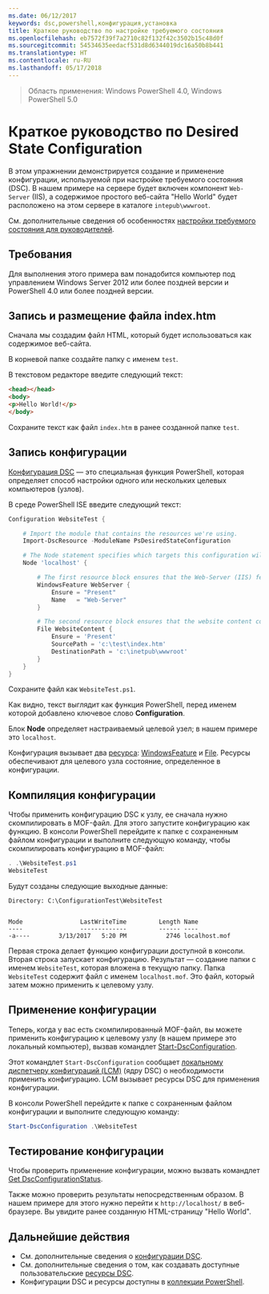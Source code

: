 ```yaml
---
ms.date: 06/12/2017
keywords: dsc,powershell,конфигурация,установка
title: Краткое руководство по настройке требуемого состояния
ms.openlocfilehash: eb7572f39f7a2710c82f132f42c3502b15c48d0f
ms.sourcegitcommit: 54534635eedacf531d8d6344019dc16a50b8b441
ms.translationtype: HT
ms.contentlocale: ru-RU
ms.lasthandoff: 05/17/2018
---
```

> Область применения: Windows PowerShell 4.0, Windows PowerShell 5.0

# <a name="desired-state-configuration-quick-start"></a>Краткое руководство по Desired State Configuration

В этом упражнении демонстрируется создание и применение конфигурации, используемой при настройке требуемого состояния (DSC).
В нашем примере на сервере будет включен компонент `Web-Server` (IIS), а содержимое простого веб-сайта "Hello World" будет расположено на этом сервере в каталоге `intepub\wwwroot`.

См. дополнительные сведения об особенностях [настройки требуемого состояния для руководителей](decisionMaker.md).

## <a name="requirements"></a>Требования

Для выполнения этого примера вам понадобится компьютер под управлением Windows Server 2012 или более поздней версии и PowerShell 4.0 или более поздней версии.

## <a name="write-and-place-the-indexhtm-file"></a>Запись и размещение файла index.htm

Сначала мы создадим файл HTML, который будет использоваться как содержимое веб-сайта.

В корневой папке создайте папку с именем `test`.

В текстовом редакторе введите следующий текст:

```html
<head></head>
<body>
<p>Hello World!</p>
</body>
```

Сохраните текст как файл `index.htm` в ранее созданной папке `test`.

## <a name="write-the-configuration"></a>Запись конфигурации

[Конфигурация DSC](configurations.md) — это специальная функция PowerShell, которая определяет способ настройки одного или нескольких целевых компьютеров (узлов).

В среде PowerShell ISE введите следующий текст:

```powershell
Configuration WebsiteTest {

    # Import the module that contains the resources we're using.
    Import-DscResource -ModuleName PsDesiredStateConfiguration

    # The Node statement specifies which targets this configuration will be applied to.
    Node 'localhost' {

        # The first resource block ensures that the Web-Server (IIS) feature is enabled.
        WindowsFeature WebServer {
            Ensure = "Present"
            Name   = "Web-Server"
        }

        # The second resource block ensures that the website content copied to the website root folder.
        File WebsiteContent {
            Ensure = 'Present'
            SourcePath = 'c:\test\index.htm'
            DestinationPath = 'c:\inetpub\wwwroot'
        }
    }
}
```

Сохраните файл как `WebsiteTest.ps1`.

Как видно, текст выглядит как функция PowerShell, перед именем которой добавлено ключевое слово **Configuration**.

Блок **Node** определяет настраиваемый целевой узел; в нашем примере это `localhost`.

Конфигурация вызывает два [ресурса](resources.md): [WindowsFeature](windowsFeatureResource.md) и [File](fileResource.md).
Ресурсы обеспечивают для целевого узла состояние, определенное в конфигурации.

## <a name="compile-the-configuration"></a>Компиляция конфигурации

Чтобы применить конфигурацию DSC к узлу, ее сначала нужно скомпилировать в MOF-файл.
Для этого запустите конфигурацию как функцию.
В консоли PowerShell перейдите к папке с сохраненным файлом конфигурации и выполните следующую команду, чтобы скомпилировать конфигурацию в MOF-файл:

```powershell
. .\WebsiteTest.ps1
WebsiteTest
```

Будут созданы следующие выходные данные:

```
Directory: C:\ConfigurationTest\WebsiteTest


Mode                LastWriteTime         Length Name
----                -------------         ------ ----
-a----        3/13/2017   5:20 PM           2746 localhost.mof
```

Первая строка делает функцию конфигурации доступной в консоли.
Вторая строка запускает конфигурацию.
Результат — создание папки с именем `WebsiteTest`, которая вложена в текущую папку.
Папка `WebsiteTest` содержит файл с именем `localhost.mof`.
Это файл, который затем можно применить к целевому узлу.

## <a name="apply-the-configuration"></a>Применение конфигурации

Теперь, когда у вас есть скомпилированный MOF-файл, вы можете применить конфигурацию к целевому узлу (в нашем примере это локальный компьютер), вызвав командлет [Start-DscConfiguration](/reference/5.1/PSDesiredStateConfiguration/Start-DscConfiguration).

Этот командлет `Start-DscConfiguration` сообщает [локальному диспетчеру конфигураций (LCM)](metaConfig.md) (ядру DSC) о необходимости применить конфигурацию.
LCM вызывает ресурсы DSC для применения конфигурации.

В консоли PowerShell перейдите к папке с сохраненным файлом конфигурации и выполните следующую команду:

```powershell
Start-DscConfiguration .\WebsiteTest
```

## <a name="test-the-configuration"></a>Тестирование конфигурации

Чтобы проверить применение конфигурации, можно вызвать командлет [Get DscConfigurationStatus](/reference/5.1/PSDesiredStateConfiguration/Get-DscConfigurationStatus).

Также можно проверить результаты непосредственным образом. В нашем примере для этого нужно перейти к `http://localhost/` в веб-браузере.
Вы увидите ранее созданную HTML-страницу "Hello World".

## <a name="next-steps"></a>Дальнейшие действия

- См. дополнительные сведения о [конфигурации DSC](configurations.md).
- См. дополнительные сведения о том, как создавать доступные пользовательские [ресурсы DSC](resources.md).
- Конфигурации DSC и ресурсы доступны в [коллекции PowerShell](https://www.powershellgallery.com/).
